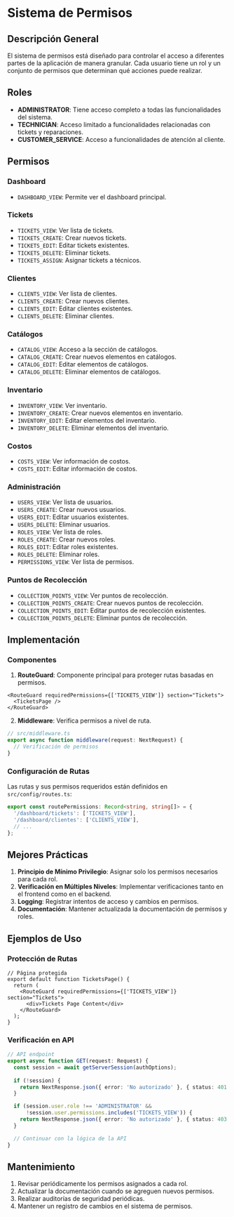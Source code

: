 # Sistema de Permisos

## Descripción General

El sistema de permisos está diseñado para controlar el acceso a diferentes partes de la aplicación de manera granular. Cada usuario tiene un rol y un conjunto de permisos que determinan qué acciones puede realizar.

## Roles

- **ADMINISTRATOR**: Tiene acceso completo a todas las funcionalidades del sistema.
- **TECHNICIAN**: Acceso limitado a funcionalidades relacionadas con tickets y reparaciones.
- **CUSTOMER_SERVICE**: Acceso a funcionalidades de atención al cliente.

## Permisos

### Dashboard
- `DASHBOARD_VIEW`: Permite ver el dashboard principal.

### Tickets
- `TICKETS_VIEW`: Ver lista de tickets.
- `TICKETS_CREATE`: Crear nuevos tickets.
- `TICKETS_EDIT`: Editar tickets existentes.
- `TICKETS_DELETE`: Eliminar tickets.
- `TICKETS_ASSIGN`: Asignar tickets a técnicos.

### Clientes
- `CLIENTS_VIEW`: Ver lista de clientes.
- `CLIENTS_CREATE`: Crear nuevos clientes.
- `CLIENTS_EDIT`: Editar clientes existentes.
- `CLIENTS_DELETE`: Eliminar clientes.

### Catálogos
- `CATALOG_VIEW`: Acceso a la sección de catálogos.
- `CATALOG_CREATE`: Crear nuevos elementos en catálogos.
- `CATALOG_EDIT`: Editar elementos de catálogos.
- `CATALOG_DELETE`: Eliminar elementos de catálogos.

### Inventario
- `INVENTORY_VIEW`: Ver inventario.
- `INVENTORY_CREATE`: Crear nuevos elementos en inventario.
- `INVENTORY_EDIT`: Editar elementos del inventario.
- `INVENTORY_DELETE`: Eliminar elementos del inventario.

### Costos
- `COSTS_VIEW`: Ver información de costos.
- `COSTS_EDIT`: Editar información de costos.

### Administración
- `USERS_VIEW`: Ver lista de usuarios.
- `USERS_CREATE`: Crear nuevos usuarios.
- `USERS_EDIT`: Editar usuarios existentes.
- `USERS_DELETE`: Eliminar usuarios.
- `ROLES_VIEW`: Ver lista de roles.
- `ROLES_CREATE`: Crear nuevos roles.
- `ROLES_EDIT`: Editar roles existentes.
- `ROLES_DELETE`: Eliminar roles.
- `PERMISSIONS_VIEW`: Ver lista de permisos.

### Puntos de Recolección
- `COLLECTION_POINTS_VIEW`: Ver puntos de recolección.
- `COLLECTION_POINTS_CREATE`: Crear nuevos puntos de recolección.
- `COLLECTION_POINTS_EDIT`: Editar puntos de recolección existentes.
- `COLLECTION_POINTS_DELETE`: Eliminar puntos de recolección.

## Implementación

### Componentes

1. **RouteGuard**: Componente principal para proteger rutas basadas en permisos.
```tsx
<RouteGuard requiredPermissions={['TICKETS_VIEW']} section="Tickets">
  <TicketsPage />
</RouteGuard>
```

2. **Middleware**: Verifica permisos a nivel de ruta.
```typescript
// src/middleware.ts
export async function middleware(request: NextRequest) {
  // Verificación de permisos
}
```

### Configuración de Rutas

Las rutas y sus permisos requeridos están definidos en `src/config/routes.ts`:

```typescript
export const routePermissions: Record<string, string[]> = {
  '/dashboard/tickets': ['TICKETS_VIEW'],
  '/dashboard/clientes': ['CLIENTS_VIEW'],
  // ...
};
```

## Mejores Prácticas

1. **Principio de Mínimo Privilegio**: Asignar solo los permisos necesarios para cada rol.
2. **Verificación en Múltiples Niveles**: Implementar verificaciones tanto en el frontend como en el backend.
3. **Logging**: Registrar intentos de acceso y cambios en permisos.
4. **Documentación**: Mantener actualizada la documentación de permisos y roles.

## Ejemplos de Uso

### Protección de Rutas
```tsx
// Página protegida
export default function TicketsPage() {
  return (
    <RouteGuard requiredPermissions={['TICKETS_VIEW']} section="Tickets">
      <div>Tickets Page Content</div>
    </RouteGuard>
  );
}
```

### Verificación en API
```typescript
// API endpoint
export async function GET(request: Request) {
  const session = await getServerSession(authOptions);
  
  if (!session) {
    return NextResponse.json({ error: 'No autorizado' }, { status: 401 });
  }

  if (session.user.role !== 'ADMINISTRATOR' && 
      !session.user.permissions.includes('TICKETS_VIEW')) {
    return NextResponse.json({ error: 'No autorizado' }, { status: 403 });
  }

  // Continuar con la lógica de la API
}
```

## Mantenimiento

1. Revisar periódicamente los permisos asignados a cada rol.
2. Actualizar la documentación cuando se agreguen nuevos permisos.
3. Realizar auditorías de seguridad periódicas.
4. Mantener un registro de cambios en el sistema de permisos. 
